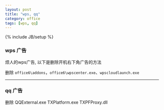 ```yaml
---
layout: post
title: "wps, qq"
category: office
tags: [wps, qq]
---
```

{% include JB/setup %}

### wps 广告

烦人的wps广告, 以下是删除开机右下角广告的方法

删除 `office6\addons`，`office6\wpscenter.exe`、`wpscloudlaunch.exe`

---

### qq 广告

删除 QQExternal.exe TXPlatform.exe TXPFProxy.dll
